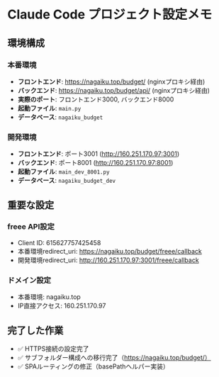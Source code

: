 # Claude Code プロジェクト設定メモ

## 環境構成

### 本番環境
- **フロントエンド**: https://nagaiku.top/budget/ (nginxプロキシ経由)
- **バックエンド**: https://nagaiku.top/budget/api/ (nginxプロキシ経由)
- **実際のポート**: フロントエンド3000, バックエンド8000
- **起動ファイル**: `main.py`
- **データベース**: `nagaiku_budget`

### 開発環境
- **フロントエンド**: ポート3001 (http://160.251.170.97:3001)
- **バックエンド**: ポート8001 (http://160.251.170.97:8001)
- **起動ファイル**: `main_dev_8001.py`
- **データベース**: `nagaiku_budget_dev`

## 重要な設定

### freee API設定
- Client ID: 615627757425458
- 本番環境redirect_uri: https://nagaiku.top/budget/freee/callback
- 開発環境redirect_uri: http://160.251.170.97:3001/freee/callback

### ドメイン設定
- 本番環境: nagaiku.top
- IP直接アクセス: 160.251.170.97

## 完了した作業
- ✅ HTTPS接続の設定完了
- ✅ サブフォルダー構成への移行完了（https://nagaiku.top/budget/）
- ✅ SPAルーティングの修正（basePathヘルパー実装）
